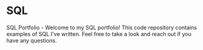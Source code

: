 # SQL
SQL Portfolio - 
Welcome to my SQL portfolio! This code repository contains examples of SQL I've written. Feel free to take a look and reach out if you have any questions.
